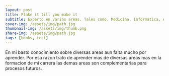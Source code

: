 ```yaml
---
layout: post
title: Flake it till you make it
subtitle: Experto en varias areas. Tales como. Medicina, Informatica, Arquitectura, Administracion de Hospitalaria, Ventas. 
cover-img: /assets/img/path.jpg
thumbnail-img: /assets/img/thumb.png
share-img: /assets/img/path.jpg
tags: [books, test]
---
```


En mi basto conocimiento sobre diversas areas aun falta mucho por aprender. Por esa razon trato de aprender mas de diversas areas mas en la formacion de mi carrera las demas areas son complementarias para procesos futuros. 
